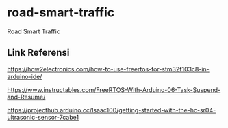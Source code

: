 # road-smart-traffic
Road Smart Traffic


## Link Referensi
https://how2electronics.com/how-to-use-freertos-for-stm32f103c8-in-arduino-ide/

https://www.instructables.com/FreeRTOS-With-Arduino-06-Task-Suspend-and-Resume/

https://projecthub.arduino.cc/Isaac100/getting-started-with-the-hc-sr04-ultrasonic-sensor-7cabe1